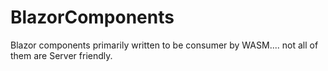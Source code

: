 # BlazorComponents
Blazor components primarily written to be consumer by WASM.... not all of them are Server friendly.
